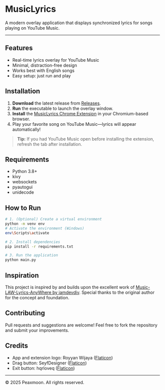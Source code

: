 # MusicLyrics

A modern overlay application that displays synchronized lyrics for songs playing on YouTube Music.

---

## Features
- Real-time lyrics overlay for YouTube Music
- Minimal, distraction-free design
- Works best with English songs
- Easy setup: just run and play

## Installation
1. **Download** the latest release from [Releases](https://github.com/Peaxmoon/MusicLyrics/releases).
2. **Run** the executable to launch the overlay window.
3. **Install** the [MusicLyrics Chrome Extension](https://chromewebstore.google.com/detail/legffijegmnbcphbcjkgmooadpjiaikg) in your Chromium-based browser.
4. Play your favorite song on YouTube Music—lyrics will appear automatically!

> **Tip:** If you had YouTube Music open before installing the extension, refresh the tab after installation.

## Requirements
- Python 3.8+
- kivy
- websockets
- pyautogui
- unidecode

## How to Run
```sh
# 1. (Optional) Create a virtual environment
python -m venv env
# Activate the environment (Windows)
env\Scripts\activate

# 2. Install dependencies
pip install -r requirements.txt

# 3. Run the application
python main.py
```

## Inspiration
This project is inspired by and builds upon the excellent work of [Music-LAW-Lyrics-AnyWhere by iamdevdiv](https://github.com/iamdevdiv/Music-LAW-Lyrics-AnyWhere). Special thanks to the original author for the concept and foundation.

## Contributing
Pull requests and suggestions are welcome! Feel free to fork the repository and submit your improvements.

## Credits
- App and extension logo: Royyan Wijaya ([Flaticon](https://www.flaticon.com/free-icon/list_9376376))
- Drag button: SeyfDesigner ([Flaticon](https://www.flaticon.com/free-icon/drag_8379640))
- Exit button: hqrloveq ([Flaticon](https://www.flaticon.com/free-icon/cross_14035689))

---

© 2025 Peaxmoon. All rights reserved.
